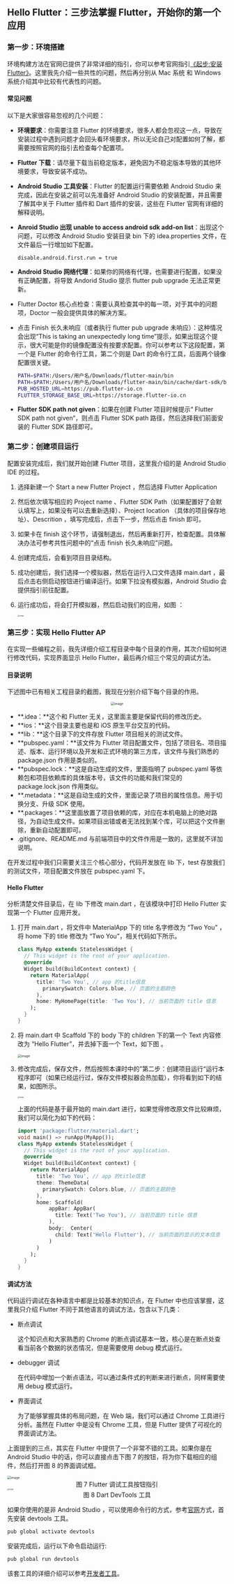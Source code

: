 ## Hello Flutter：三步法掌握 Flutter，开始你的第一个应用



### 第一步：环境搭建

环境构建方法在官网已提供了非常详细的指引，你可以参考官网指引[《起步:安装 Flutter》](https://flutterchina.club/get-started/install/)。这里我先介绍一些共性的问题，然后再分别从 Mac 系统 和 Windows 系统介绍其中比较有代表性的问题。



#### 常见问题

以下是大家很容易忽视的几个问题：

- **环境要求**：你需要注意 Flutter 的环境要求，很多人都会忽视这一点，导致在安装过程中遇到问题才会回头看环境要求，所以无论自己对配置如何了解，都需要按照官网的指引去检查每个配置项。

- **Flutter 下载**：请尽量下载当前稳定版本，避免因为不稳定版本导致的其他环境要求，导致安装不成功。

- **Android Studio 工具安装**：Flutter 的配置运行需要依赖 Android Studio 来完成，因此在安装之前可以先准备好 Android Studio 的安装配置，并且需要了解其中关于 Flutter 插件和 Dart 插件的安装，这些在 Flutter 官网有详细的解释说明。

- **Anroid Studio 出现 unable to access android sdk add-on list**：出现这个问题，可以修改 Android Studio 安装目录 bin 下的 idea.properties 文件，在文件最后一行增加如下配置。

    ```
    disable.android.first.run = true
    ```

- **Android Studio 网络代理**：如果你的网络有代理，也需要进行配置，如果没有正确配置，将导致 Andorid Studio 提示 flutter pub upgrade 无法正常更新。

- Flutter Doctor 核心点检查：需要认真检查其中的每一项，对于其中的问题项，Doctor 一般会提供具体的解决方案。

- 点击 Finish 长久未响应（或者执行 flutter pub upgrade 未响应）：这种情况会出现“This is taking an unexpectedly long time”提示，如果出现这个提示，很大可能是你的镜像配置没有按要求配置。你可以参考以下这段配置，第一个是 Flutter 的命令行工具，第二个则是 Dart 的命令行工具，后面两个镜像配置很关键。

    ```bash
    PATH=$PATH:/Users/用户名/Downloads/flutter-main/bin
    PATH=$PATH:/Users/用户名/Downloads/flutter-main/bin/cache/dart-sdk/bin
    PUB_HOSTED_URL=https://pub.flutter-io.cn
    FLUTTER_STORAGE_BASE_URL=https://storage.flutter-io.cn
    ```

- **Flutter SDK path not given**：如果在创建 Flutter 项目时候提示“ Flutter SDK path not given“，则点击 Flutter SDK path 路径，然后选择我们前面安装的 Flutter SDK 路径即可。



### 第二步：创建项目运行

配置安装完成后，我们就开始创建 Flutter 项目，这里我介绍的是 Android Studio IDE 的过程。

1. 选择新建一个 Start a new Flutter Project ，然后选择 Flutter Application 

2. 然后依次填写相应的 Project name 、Flutter SDK Path（如果配置好了会默认填写上，如果没有可以去重新选择）、Project location （具体的项目保存地址）、Descrition ，填写完成后，点击下一步，然后点击 finish 即可。

3. 如果卡在 finish 这个环节，请强制退出，然后再重新打开，检查配置。具体解决办法可参考共性问题中的“点击 finish 长久未响应”问题。

4. 创建完成后，会看到项目目录结构。

5. 成功创建后，我们选择一个模拟器，然后在运行入口文件选择 main.dart ，最后点击右侧启动按钮进行编译运行。如果下拉没有模拟器，Android Studio 会提供指引前往配置。

6. 运行成功后，将会打开模拟器，然后启动我们的应用，如图 ：

    <img src="https://gitee.com/HeartBeats_huan/note-picture/raw/master/images/Ciqc1F7pvsSAKTXCAAGu5cF8GWk440.png" alt="image" style="zoom: 25%;" />





### 第三步：实现 Hello Flutter AP

在实现一些编程之前，我先详细介绍工程目录中每个目录的作用，其次介绍如何进行修改代码，实现界面显示 Hello Flutter，最后再介绍三个常见的调试方法。



#### 目录说明

下述图中已有相关工程目录的截图，我现在分别介绍下每个目录的作用。

<center> <img src="https://gitee.com/HeartBeats_huan/note-picture/raw/master/images/CgqCHl7pvuqAfnGbAAC2vjxyHVc400.png" alt="image" style="zoom:50%;" /></center>

- **.idea：**这个和 Flutter 无关，这里面主要是保留代码的修改历史。
- **ios：**这个目录主要也是和 iOS 原生平台交互的代码。
- **lib：**这个目录下的文件存放 Flutter 项目相关的测试文件。
- **pubspec.yaml：**该文件为 Flutter 项目配置文件，包括了项目名、项目描述、版本、运行环境以及开发和正式环境的第三方库，该文件与我们熟悉的 package.json 作用是类似的。
- **pubspec.lock：**这是自动生成的文件，里面指明了 pubspec.yaml 等依赖包和项目依赖库的具体版本号，该文件的功能和我们常见的 package.lock.json 作用类似。
- **.metadata：**这是自动生成的文件，里面记录了项目的属性信息。用于切换分支、升级 SDK 使用。
- **.packages：**这里面放置了项目依赖的库，对应在本机电脑上的绝对路径，为自动生成文件。如果项目出错或者无法找到某个库，可以把这个文件删除，重新自动配置即可。
- .gitignore、README.md 与前端项目中的文件作用是一致的，这里就不详加说明。



在开发过程中我们只需要关注三个核心部分，代码开发放在 lib 下，test 存放我们的测试文件，项目配置文件放在 pubspec.yaml 下。



#### Hello Flutter

分析清楚文件目录后，在 lib 下修改 main.dart ，在该模块中打印 Hello Flutter 实现第一个 Flutter 应用开发。

1. 打开 main.dart ，将文件中 MaterialApp 下的 title 名字修改为 “Two You” ，将 home 下的 title 修改为 “Two You”，相关代码如下所示。

    ```dart
    class MyApp extends StatelessWidget {
      // This widget is the root of your application.
      @override
      Widget build(BuildContext context) {
        return MaterialApp(
          title: 'Two You', // app 的title信息 
            primarySwatch: Colors.blue, // 页面的主题颜色
          ),
          home: MyHomePage(title: 'Two You'), // 当前页面的 title 信息
        );
      }
    }
    ```

2. 将 main.dart 中 Scaffold 下的 body 下的 children 下的第一个 Text 内容修改为 “Hello Flutter”，并去掉下面一个 Text，如下图 。

    <img src="https://gitee.com/HeartBeats_huan/note-picture/raw/master/images/CgqCHl7pvyyAAoyEAAGmjIkimiw325.png" alt="image" style="zoom:50%;" />

3. 修改完成后，保存文件，然后按照本课时中的”第二步：创建项目运行“运行本程序即可（如果已经运行过，保存文件模拟器会热加载），你将看到如下的结果，如图所示。

    <img src="https://gitee.com/HeartBeats_huan/note-picture/raw/master/images/CgqCHl7pvzyAHXDxAAGn0n0MOsU471.png" alt="image" style="zoom:25%;" />

    上面的代码是基于最开始的 main.dart 进行，如果觉得修改原文件比较麻烦，我们可以简化为如下的代码：

    ```dart
    import 'package:flutter/material.dart';
    void main() => runApp(MyApp());
    class MyApp extends StatelessWidget {
      // This widget is the root of your application.
      @override
      Widget build(BuildContext context) {
        return MaterialApp(
          title: 'Two You', // app 的title信息 
          theme: ThemeData(
            primarySwatch: Colors.blue, // 页面的主题颜色
          ),
          home: Scaffold(
              appBar: AppBar(
                title: Text('Two You'), // 当前页面的 title 信息
              ),
              body:  Center(
                child: Text('Hello Flutter'), // 当前页面的显示的文本信息
              )
          )
        );
      }
    }
    ```



#### 调试方法

代码运行调试在各种语言中都是比较基本的知识点，在 Flutter 中也应该掌握，这里我只介绍 Flutter 不同于其他语言的调试方法，包含以下几类：

- 断点调试

    这个知识点和大家熟悉的 Chrome 的断点调试基本一致，核心是在断点处查看当前各个数据的状态情况，但是需要使用 debug 模式运行。

- debugger 调试

    在代码中增加一个断点语法，可以通过条件式的判断来进行断点，同样需要使用 debug 模式运行。

- 界面调试

    为了能够掌握具体的布局问题，在 Web 端，我们可以通过 Chrome 工具进行分析。虽然在 Flutter 中是没有 Chrome 工具，但是 Flutter 提供了可视化的界面调试方法。



上面提到的三点，其实在 Flutter 中提供了一个非常不错的工具。如果你是在 Android Studio 中的话，你可以直接点击下图 7 的按钮，将为你下载相应的组件，然后打开图 8 的界面调试框。

<img src="https://gitee.com/HeartBeats_huan/note-picture/raw/master/images/Ciqc1F7pv1iADPaQAABwzl3Sgow148.png" alt="image" style="zoom:50%;" />

<center> 图 7 Flutter 调试工具按钮指引 </center>

<img src="https://gitee.com/HeartBeats_huan/note-picture/raw/master/images/Ciqc1F7pv2CAVgmvAAMQ0qCy2Nw964.png" alt="image" style="zoom: 25%;" />

<center>图 8 Dart DevTools 工具</center>

如果你使用的是非 Android Studio ，可以使用命令行的方式，参考[官网](https://flutter.cn/docs/development/tools/devtools/cli)方式，首先安装 devtools 工具。

```bash
pub global activate devtools
```

安装完成后，运行以下命令启动运行:

```bash
pub global run devtools
```



该套工具的详细介绍可以参考[开发者工具](https://flutter.cn/docs/development/tools/devtools)。

